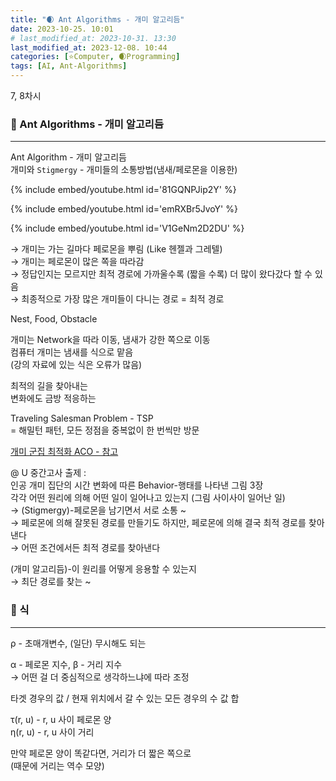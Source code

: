 ```yaml
---
title: "🌒 Ant Algorithms - 개미 알고리듬"
date: 2023-10-25. 10:01
# last_modified_at: 2023-10-31. 13:30
last_modified_at: 2023-12-08. 10:44
categories: [⭐Computer, 🌒Programming]
tags: [AI, Ant-Algorithms]
---
```


7, 8차시  

### 💫 Ant Algorithms - 개미 알고리듬

---

Ant Algorithm - 개미 알고리듬  
개미와 `Stigmergy` - 개미들의 소통방법(냄새/페로몬을 이용한)  

{% include embed/youtube.html id='81GQNPJip2Y' %}

{% include embed/youtube.html id='emRXBr5JvoY' %}

{% include embed/youtube.html id='V1GeNm2D2DU' %}

→ 개미는 가는 길마다 페로몬을 뿌림 (Like 헨젤과 그레텔)  
→ 개미는 페로몬이 많은 쪽을 따라감  
→ 정답인지는 모르지만 최적 경로에 가까울수록 (짧을 수록) 더 많이 왔다갔다 할 수 있음  
→ 최종적으로 가장 많은 개미들이 다니는 경로 = 최적 경로  

Nest, Food, Obstacle  

개미는 Network을 따라 이동, 냄새가 강한 쪽으로 이동  
컴퓨터 개미는 냄새를 식으로 맡음  
(강의 자료에 있는 식은 오류가 많음)  

최적의 길을 찾아내는  
변화에도 금방 적응하는  

Traveling Salesman Problem - TSP  
= 해밀턴 패턴, 모든 정점을 중복없이 한 번씩만 방문  

[개미 군집 최적화 ACO - 참고](https://www.mql5.com/ko/articles/11602)  

@ U 중간고사 출제 :  
인공 개미 집단의 시간 변화에 따른 Behavior-행태를 나타낸 그림 3장  
각각 어떤 원리에 의해 어떤 일이 일어나고 있는지 (그림 사이사이 일어난 일)  
→ (Stigmergy)-페로몬을 남기면서 서로 소통 ~  
→ 페로몬에 의해 잘못된 경로를 만들기도 하지만, 페로몬에 의해 결국 최적 경로를 찾아낸다  
→ 어떤 조건에서든 최적 경로를 찾아낸다  

(개미 알고리듬)-이 원리를 어떻게 응용할 수 있는지  
→ 최단 경로를 찾는 ~  

### 💫 식

---

ρ - 초매개변수, (일단) 무시해도 되는  

α - 페로몬 지수, β - 거리 지수  
→ 어떤 걸 더 중심적으로 생각하느냐에 따라 조정  

타겟 경우의 값 / 현재 위치에서 갈 수 있는 모든 경우의 수 값 합  

τ(r, u) - r, u 사이 페로몬 양  
η(r, u) - r, u 사이 거리  

만약 페로몬 양이 똑같다면, 거리가 더 짧은 쪽으로  
(때문에 거리는 역수 모양)  
